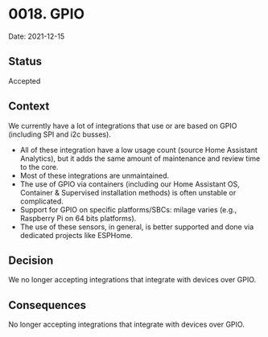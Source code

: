 # 0018. GPIO

Date: 2021-12-15

## Status

Accepted

## Context

We currently have a lot of integrations that use or are based on GPIO (including SPI and i2c busses).

- All of these integration have a low usage count (source Home Assistant Analytics),
  but it adds the same amount of maintenance and review time to the core.
- Most of these integrations are unmaintained.
- The use of GPIO via containers (including our Home Assistant OS, Container
  & Supervised installation methods) is often unstable or complicated.
- Support for GPIO on specific platforms/SBCs: milage varies (e.g., Raspberry Pi on 64 bits platforms).
- The use of these sensors, in general, is better supported and done via dedicated projects like ESPHome.

## Decision

We no longer accepting integrations that integrate with devices over GPIO.

## Consequences

No longer accepting integrations that integrate with devices over GPIO.
